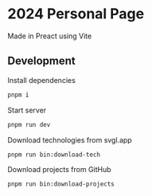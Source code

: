 # 2024 Personal Page

Made in Preact using Vite

## Development

Install dependencies

```bash
pnpm i
```

Start server

```bash
pnpm run dev
```

Download technologies from svgl.app

```bash
pnpm run bin:download-tech
```

Download projects from GitHub

```bash
pnpm run bin:download-projects
```
